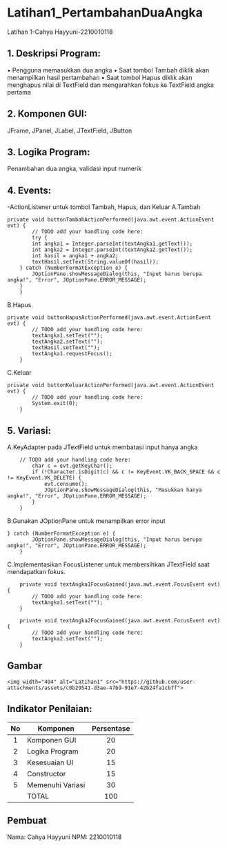 # Latihan1_PertambahanDuaAngka
 Latihan 1-Cahya Hayyuni-2210010118
 
## 1. Deskripsi Program:
  • Pengguna memasukkan dua angka
• Saat tombol Tambah diklik akan menampilkan hasil pertambahan
• Saat tombol Hapus diklik akan menghapus nilai di TextField dan
mengarahkan fokus ke TextField angka pertama

## 2. Komponen GUI: 
JFrame, JPanel, JLabel, JTextField, JButton

## 3. Logika Program:
Penambahan dua angka, validasi input numerik

## 4. Events:
-ActionListener untuk tombol Tambah, Hapus, dan Keluar
A.Tambah
~~~
private void buttonTambahActionPerformed(java.awt.event.ActionEvent evt) {                                             
        // TODO add your handling code here:
        try {
        int angka1 = Integer.parseInt(textAngka1.getText());
        int angka2 = Integer.parseInt(textAngka2.getText());
        int hasil = angka1 + angka2;
        textHasil.setText(String.valueOf(hasil));
    } catch (NumberFormatException e) {
        JOptionPane.showMessageDialog(this, "Input harus berupa angka!", "Error", JOptionPane.ERROR_MESSAGE);
    }
    }
~~~
B.Hapus
~~~
private void buttonHapusActionPerformed(java.awt.event.ActionEvent evt) {                                            
        // TODO add your handling code here:
        textAngka1.setText("");
        textAngka2.setText("");
        textHasil.setText("");
        textAngka1.requestFocus();
    }  
~~~
C.Keluar
~~~
private void buttonKeluarActionPerformed(java.awt.event.ActionEvent evt) {                                             
        // TODO add your handling code here:
        System.exit(0);
    }                                         
~~~
## 5. Variasi:
A.KeyAdapter pada JTextField untuk membatasi input hanya angka
~~~
    // TODO add your handling code here:
        char c = evt.getKeyChar();
        if (!Character.isDigit(c) && c != KeyEvent.VK_BACK_SPACE && c != KeyEvent.VK_DELETE) {
            evt.consume();
            JOptionPane.showMessageDialog(this, "Masukkan hanya angka!", "Error", JOptionPane.ERROR_MESSAGE);
        }
    } 
~~~
B.Gunakan JOptionPane untuk menampilkan error input
~~~
} catch (NumberFormatException e) {
        JOptionPane.showMessageDialog(this, "Input harus berupa angka!", "Error", JOptionPane.ERROR_MESSAGE);
    }
~~~
C.Implementasikan FocusListener untuk membersihkan JTextField
saat mendapatkan fokus.
~~~
    private void textAngka1FocusGained(java.awt.event.FocusEvent evt) {                                       
        // TODO add your handling code here:
        textAngka1.setText("");
    }

    private void textAngka2FocusGained(java.awt.event.FocusEvent evt) {                                       
        // TODO add your handling code here:
        textAngka2.setText("");
    }
 ~~~

## Gambar
~~~
<img width="404" alt="Latihan1" src="https://github.com/user-attachments/assets/c0b29541-d3ae-47b9-91e7-42b24fa1cb7f">

~~~

## Indikator Penilaian:
| No  | Komponen         |  Persentase  |
| :-: | --------------   |   :-----:    |
|  1  | Komponen GUI     |    20    |
|  2  | Logika Program   |    20    |
|  3  | Kesesuaian UI    |    15    |
|  4  | Constructor      |    15    |
|  5  | Memenuhi Variasi |    30    |
|     | TOTAL        | 100 |

## Pembuat

Nama: Cahya Hayyuni
NPM: 2210010118
